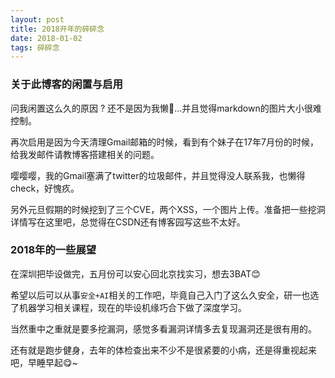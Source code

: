 ```yaml
---
layout: post
title: 2018开年的碎碎念
date: 2018-01-02
tags: 碎碎念
---
```


### 关于此博客的闲置与启用
问我闲置这么久的原因 ? 还不是因为我懒🤣...并且觉得markdown的图片大小很难控制。

再次启用是因为今天清理Gmail邮箱的时候，看到有个妹子在17年7月份的时候，给我发邮件请教博客搭建相关的问题。

嘤嘤嘤，我的Gmail塞满了twitter的垃圾邮件，并且觉得没人联系我，也懒得check，好愧疚。

另外元旦假期的时候挖到了三个CVE，两个XSS，一个图片上传。准备把一些挖洞详情写在这里吧，总觉得在CSDN还有博客园写这些不太好。

### 2018年的一些展望
在深圳把毕设做完，五月份可以安心回北京找实习，想去3BAT😊

希望以后可以从事`安全+AI`相关的工作吧，毕竟自己入门了这么久安全，研一也选了机器学习相关课程，现在的毕设机缘巧合下做了深度学习。

当然重中之重就是要多挖漏洞，感觉多看漏洞详情多去复现漏洞还是很有用的。

还有就是跑步健身，去年的体检查出来不少不是很紧要的小病，还是得重视起来吧，早睡早起😋~




